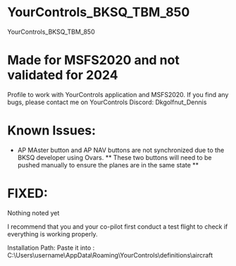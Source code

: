 # YourControls_BKSQ_TBM_850
YourControls_BKSQ_TBM_850
# Made for MSFS2020 and not validated for 2024

Profile to work with YourControls application and MSFS2020. If you find any bugs, please contact me on YourControls Discord: Dkgolfnut_Dennis

# Known Issues:
 - AP MAster button and AP NAV buttons are not synchronized due to the BKSQ developer using Ovars. ** These two buttons will need to be pushed manually to ensure the planes are in the same state **

# FIXED: 
Nothing noted yet

I recommend that you and your co-pilot first conduct a test flight to check if everything is working properly.

Installation Path: Paste it into : C:\Users\username\AppData\Roaming\YourControls\definitions\aircraft
